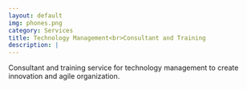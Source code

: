 ```yaml
---
layout: default
img: phones.png
category: Services
title: Technology Management<br>Consultant and Training
description: |
---
```

  Consultant and training service for technology management to create innovation and agile organization.
